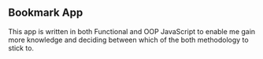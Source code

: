 ## Bookmark App

This app is written in both Functional and OOP JavaScript to enable me gain more knowledge and deciding between which of the both methodology to stick to.
